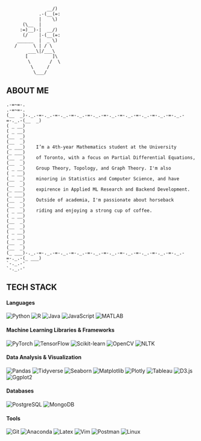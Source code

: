 ```
               __/)
            .-(__(=:
            |    \)
      (\__  |
     :=)__)-|  __/)
      (/    |-(__(=:
    ______  |  _ \)
   /      \ | / \
        ___\|/___\
       [         ]\
        \       /  \
         \     /
          \___/ 
```          
## ABOUT ME
```
.-=~=-.                                                                 .-=~=-.
(__  _)-._.-=-._.-=-._.-=-._.-=-._.-=-._.-=-._.-=-._.-=-._.-=-._.-=-._.-(__  _)
( _ __)                                                                 ( _ __)
(__  _)                                                                 (__  _)
(_ ___)    I’m a 4th-year Mathematics student at the University         (_ ___)
(__  _)    of Toronto, with a focus on Partial Differential Equations,  (__  _)
( _ __)    Group Theory, Topology, and Graph Theory. I'm also           ( _ __)
(__  _)    minoring in Statistics and Computer Science, and have        (__  _)
(_ ___)    expirence in Applied ML Research and Backend Development.    (_ ___)
(__  _)    Outside of academia, I'm passionate about horseback          (__  _)
( _ __)    riding and enjoying a strong cup of coffee.                  ( _ __)
(__  _)                                                                 (__  _)
( _ __)                                                                 ( _ __)
(__  _)                                                                 (__  _)
(_ ___)-._.-=-._.-=-._.-=-._.-=-._.-=-._.-=-._.-=-._.-=-._.-=-._.-=-._.-(_ ___)
`-._.-'                                                                 `-._.-'
```
## TECH STACK

#### **Languages**
![Python](https://img.shields.io/badge/-Python-3776AB?style=flat-square&logo=python&logoColor=white) ![R](https://img.shields.io/badge/-R-276DC3?style=flat-square&logo=r&logoColor=white) ![Java](https://img.shields.io/badge/-Java-007396?style=flat-square&logo=java&logoColor=white) ![JavaScript](https://img.shields.io/badge/-JavaScript-F7DF1E?style=flat-square&logo=javascript&logoColor=black) ![MATLAB](https://img.shields.io/badge/-MATLAB-0076A8?style=flat-square&logo=matlab&logoColor=white)

#### **Machine Learning Libraries & Frameworks**
![PyTorch](https://img.shields.io/badge/-PyTorch-EE4C2C?style=flat-square&logo=pytorch&logoColor=white) ![TensorFlow](https://img.shields.io/badge/-TensorFlow-FF6F00?style=flat-square&logo=tensorflow&logoColor=white) ![Scikit-learn](https://img.shields.io/badge/-Scikit%20Learn-F7931E?style=flat-square&logo=scikit-learn&logoColor=white) ![OpenCV](https://img.shields.io/badge/-OpenCV-5C3EE8?style=flat-square&logo=opencv&logoColor=white) ![NLTK](https://img.shields.io/badge/-NLTK-4C4C44?style=flat-square&logo=nltk&logoColor=white)

#### **Data Analysis & Visualization**
![Pandas](https://img.shields.io/badge/-Pandas-150458?style=flat-square&logo=pandas&logoColor=white) ![Tidyverse](https://img.shields.io/badge/-Tidyverse-FF8C00?style=flat-square&logo=r&logoColor=white) ![Seaborn](https://img.shields.io/badge/-Seaborn-0096D6?style=flat-square&logo=seaborn&logoColor=white) ![Matplotlib](https://img.shields.io/badge/-Matplotlib-003C6D?style=flat-square&logo=matplotlib&logoColor=white) ![Plotly](https://img.shields.io/badge/-Plotly-3C9BFF?style=flat-square&logo=plotly&logoColor=white) ![Tableau](https://img.shields.io/badge/-Tableau-E97627?style=flat-square&logo=tableau&logoColor=white) ![D3.js](https://img.shields.io/badge/-D3.js-F9A03C?style=flat-square&logo=d3.js&logoColor=white) ![Ggplot2](https://img.shields.io/badge/-Ggplot2-006A57?style=flat-square&logo=r&logoColor=white)

#### **Databases**
![PostgreSQL](https://img.shields.io/badge/-PostgreSQL-336791?style=flat-square&logo=postgresql&logoColor=white) ![MongoDB](https://img.shields.io/badge/-MongoDB-47A248?style=flat-square&logo=mongodb&logoColor=white)

#### **Tools**
![Git](https://img.shields.io/badge/-Git-F05032?style=flat-square&logo=git&logoColor=white) ![Anaconda](https://img.shields.io/badge/-Anaconda-44A833?style=flat-square&logo=anaconda&logoColor=white) ![Latex](https://img.shields.io/badge/-Latex-008080?style=flat-square&logo=latex&logoColor=white) ![Vim](https://img.shields.io/badge/-Vim-019733?style=flat-square&logo=vim&logoColor=white) ![Postman](https://img.shields.io/badge/-Postman-FF6C37?style=flat-square&logo=postman&logoColor=white) ![Linux](https://img.shields.io/badge/-Linux-FCC624?style=flat-square&logo=linux&logoColor=black)

